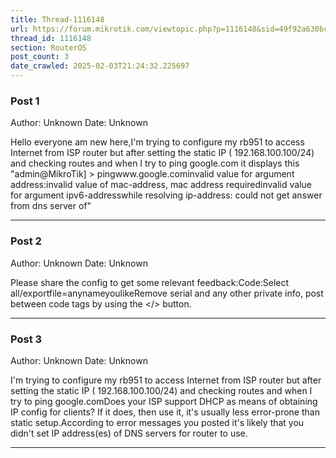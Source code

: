 ```yaml
---
title: Thread-1116148
url: https://forum.mikrotik.com/viewtopic.php?p=1116148&sid=49f92a630bc7970d8ca50523be880e8f#p1116148
thread_id: 1116148
section: RouterOS
post_count: 3
date_crawled: 2025-02-03T21:24:32.225697
---
```


### Post 1
Author: Unknown
Date: Unknown

Hello everyone am new here,I'm trying to configure my rb951 to access Internet from ISP router but after setting the static IP ( 192.168.100.100/24)  and checking routes and when I try to ping google.com it displays this "admin@MikroTik] > pingwww.google.cominvalid value for argument address:invalid value of mac-address, mac address requiredinvalid value for argument ipv6-addresswhile resolving ip-address: could not get answer from dns server of"

---
### Post 2
Author: Unknown
Date: Unknown

Please share the config to get some relevant feedback:Code:Select all/exportfile=anynameyoulikeRemove serial and any other private info, post between code tags by using the </> button.

---
### Post 3
Author: Unknown
Date: Unknown

I'm trying to configure my rb951 to access Internet from ISP router but after setting the static IP ( 192.168.100.100/24)  and checking routes and when I try to ping google.comDoes your ISP support DHCP as means of obtaining IP config for clients? If it does, then use it, it's usually less error-prone than static setup.According to error messages you posted it's likely that you didn't set IP address(es) of DNS servers for router to use.

---
